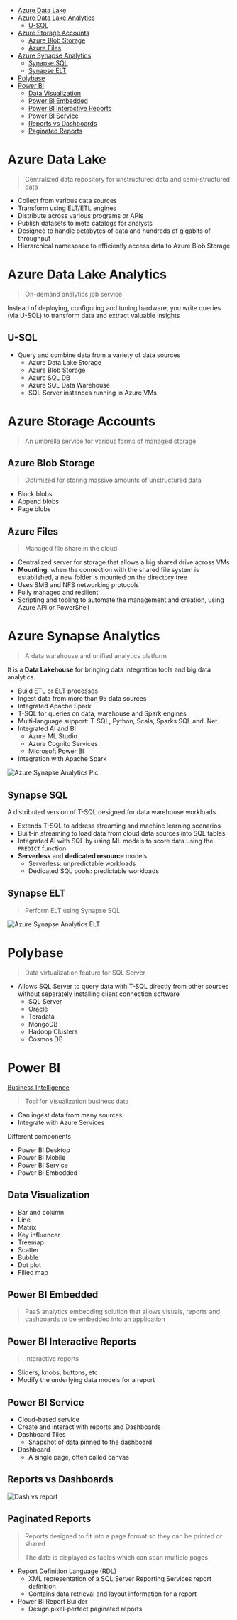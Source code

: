 - [Azure Data Lake](#azure-data-lake)
- [Azure Data Lake Analytics](#azure-data-lake-analytics)
  - [U-SQL](#u-sql)
- [Azure Storage Accounts](#azure-storage-accounts)
  - [Azure Blob Storage](#azure-blob-storage)
  - [Azure Files](#azure-files)
- [Azure Synapse Analytics](#azure-synapse-analytics)
  - [Synapse SQL](#synapse-sql)
  - [Synapse ELT](#synapse-elt)
- [Polybase](#polybase)
- [Power BI](#power-bi)
  - [Data Visualization](#data-visualization)
  - [Power BI Embedded](#power-bi-embedded)
  - [Power BI Interactive Reports](#power-bi-interactive-reports)
  - [Power BI Service](#power-bi-service)
  - [Reports vs Dashboards](#reports-vs-dashboards)
  - [Paginated Reports](#paginated-reports)

# Azure Data Lake

> Centralized data repository for unstructured data and semi-structured data

* Collect from various data sources
* Transform using ELT/ETL engines
* Distribute across various programs or APIs
* Publish datasets to meta catalogs for analysts
* Designed to handle petabytes of data and hundreds of gigabits of throughput
* Hierarchical namespace to efficiently access data to Azure Blob Storage

# Azure Data Lake Analytics

> On-demand analytics job service

Instead of deploying, configuring and tuning hardware, you write queries (via U-SQL) to transform data and extract valuable insights

## U-SQL

* Query and combine data from a variety of data sources
  * Azure Data Lake Storage
  * Azure Blob Storage
  * Azure SQL DB
  * Azure SQL Data Warehouse
  * SQL Server instances running in Azure VMs

# Azure Storage Accounts

> An umbrella service for various forms of managed storage

## Azure Blob Storage

> Optimized for storing massive amounts of unstructured data

* Block blobs
* Append blobs
* Page blobs

## Azure Files

> Managed file share in the cloud

* Centralized server for storage that allows a big shared drive across VMs
* __Mounting__: when the connection with the shared file system is established, a new folder is mounted on the directory tree
* Uses SMB and NFS networking protocols
* Fully managed and resilient
* Scripting and tooling to automate the management and creation, using Azure API or PowerShell

# Azure Synapse Analytics

> A data warehouse and unified analytics platform

It is a __Data Lakehouse__ for bringing data integration tools and big data analytics.

* Build ETL or ELT processes
* Ingest data from more than 95 data sources
* Integrated Apache Spark
* T-SQL for queries on data, warehouse and Spark engines
* Multi-language support: T-SQL, Python, Scala, Sparks SQL and .Net
* Integrated AI and BI
  * Azure ML Studio
  * Azure Cognito Services
  * Microsoft Power BI
* Integration with Apache Spark

![Azure Synapse Analytics Pic](../../assets/azure_synaps_analytics.png)

## Synapse SQL

A distributed version of T-SQL designed for data warehouse workloads.

* Extends T-SQL to address streaming and machine learning scenarios
* Built-in streaming to load data from cloud data sources into SQL tables
* Integrated AI with SQL by using ML models to score data using the `PREDICT` function
* __Serverless__ and __dedicated resource__ models
  * Serverless: unpredictable workloads
  * Dedicated SQL pools: predictable workloads

## Synapse ELT

> Perform ELT using Synapse SQL

![Azure Synapse Analytics ELT](../../assets/azure_synapse_analytics_elt.png)

# Polybase

> Data virtualization feature for SQL Server

* Allows SQL Server to query data with T-SQL directly from other sources without separately installing client connection software
  * SQL Server
  * Oracle
  * Teradata
  * MongoDB
  * Hadoop Clusters
  * Cosmos DB

# Power BI

[Business Intelligence](../../texts/bi.md)

> Tool for Visualization business data

* Can ingest data from many sources
* Integrate with Azure Services

Different components

* Power BI Desktop
* Power BI Mobile
* Power BI Service
* Power BI Embedded

## Data Visualization

* Bar and column
* Line
* Matrix
* Key influencer
* Treemap
* Scatter
* Bubble
* Dot plot
* Filled map

## Power BI Embedded

> PaaS analytics embedding solution that allows visuals, reports and dashboards to be embedded into an application

## Power BI Interactive Reports

> Interactive reports

* Sliders, knobs, buttons, etc
* Modify the underlying data models for a report

## Power BI Service

* Cloud-based service
* Create and interact with reports and Dashboards
* Dashboard Tiles
  * Snapshot of data pinned to the dashboard
* Dashboard
  * A single page, often called canvas

## Reports vs Dashboards

![Dash vs report](../../assets/dash_vs_report.png)

## Paginated Reports

> Reports designed to fit into a page format so they can be printed or shared
>
> The date is displayed as tables which can span multiple pages

* Report Definition Language (RDL)
  * XML representation of a SQL Server Reporting Services report definition
  * Contains data retrieval and layout information for a report
* Power BI Report Builder
  * Design pixel-perfect paginated reports
